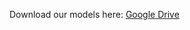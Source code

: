 Download our models here: [Google Drive](https://drive.google.com/drive/folders/1iJobZW7g3ZYpGy5liyJC1xlxVRjsFFpq?usp=drive_link)